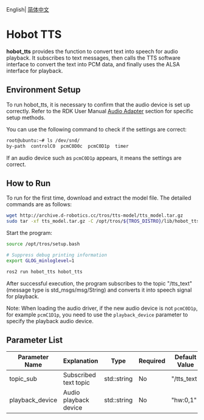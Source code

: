 English| [简体中文](./README_cn.md)

# Hobot TTS

**hobot_tts** provides the function to convert text into speech for audio playback. It subscribes to text messages, then calls the TTS software interface to convert the text into PCM data, and finally uses the ALSA interface for playback.

## Environment Setup

To run hobot_tts, it is necessary to confirm that the audio device is set up correctly. Refer to the RDK User Manual [Audio Adapter](https://developer.horizon.cc/documents_rdk/hardware_development/rdk_x3/audio_board) section for specific setup methods.

You can use the following command to check if the settings are correct:

```bash
root@ubuntu:~# ls /dev/snd/
by-path  controlC0  pcmC0D0c  pcmC0D1p  timer
```

If an audio device such as `pcmC0D1p` appears, it means the settings are correct.

## How to Run

To run for the first time, download and extract the model file. The detailed commands are as follows:

```bash
wget http://archive.d-robotics.cc/tros/tts-model/tts_model.tar.gz
sudo tar -xf tts_model.tar.gz -C /opt/tros/${TROS_DISTRO}/lib/hobot_tts/
```

Start the program:

```bash
source /opt/tros/setup.bash

# Suppress debug printing information
export GLOG_minloglevel=1

ros2 run hobot_tts hobot_tts
```

After successful execution, the program subscribes to the topic "/tts_text" (message type is std_msgs/msg/String) and converts it into speech signal for playback.

Note: When loading the audio driver, if the new audio device is not `pcmC0D1p`, for example `pcmC1D1p`, you need to use the `playback_device` parameter to specify the playback audio device.

## Parameter List

| Parameter Name  | Explanation              | Type         | Required | Default Value |
| --------------- | ------------------------ | ------------ | -------- | ------------- |
| topic_sub       | Subscribed text topic    | std::string  | No       | "/tts_text"   |
| playback_device | Audio playback device     | std::string  | No       | "hw:0,1"      |